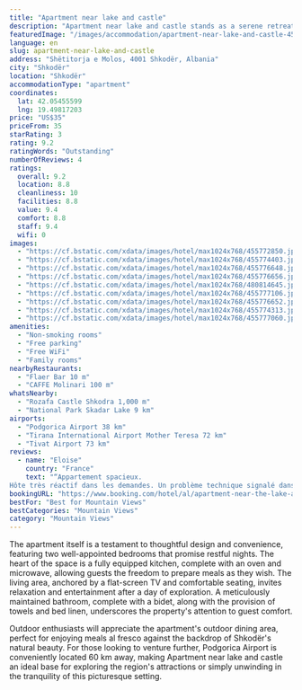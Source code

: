 ```yaml
---
title: "Apartment near lake and castle"
description: "Apartment near lake and castle stands as a serene retreat in Shkodër, offering guests a unique blend of scenic beauty and modern comforts."
featuredImage: "/images/accommodation/apartment-near-lake-and-castle-455772850.jpg"
language: en
slug: apartment-near-lake-and-castle
address: "Shëtitorja e Molos, 4001 Shkodër, Albania"
city: "Shkodër"
location: "Shkodër"
accommodationType: "apartment"
coordinates:
  lat: 42.05455599
  lng: 19.49817203
price: "US$35"
priceFrom: 35
starRating: 3
rating: 9.2
ratingWords: "Outstanding"
numberOfReviews: 4
ratings:
  overall: 9.2
  location: 8.8
  cleanliness: 10
  facilities: 8.8
  value: 9.4
  comfort: 8.8
  staff: 9.4
  wifi: 0
images:
  - "https://cf.bstatic.com/xdata/images/hotel/max1024x768/455772850.jpg?k=f946378c2203a637269c41bae4a105ac122340969c7f7c8fdbea9d1c0c153798&o=&hp=1"
  - "https://cf.bstatic.com/xdata/images/hotel/max1024x768/455774403.jpg?k=216b9ea62b75b777b5a2973108a87462b8b911b05dc0f88aac24a4f42122fac9&o=&hp=1"
  - "https://cf.bstatic.com/xdata/images/hotel/max1024x768/455776648.jpg?k=31f0eb6ad475d1a313e1fbf946282b147f727f4039ba44ed85c806a3bcdca579&o=&hp=1"
  - "https://cf.bstatic.com/xdata/images/hotel/max1024x768/455776656.jpg?k=7b705c5b679bf0de8f2a7c1bce7b5ae45074c27dd285259d395c0d91d5457bcb&o=&hp=1"
  - "https://cf.bstatic.com/xdata/images/hotel/max1024x768/480814645.jpg?k=82dd5b5460cb49371c6ec14d3ff0f40b4618795b810764c1974b1b95e03a57f6&o=&hp=1"
  - "https://cf.bstatic.com/xdata/images/hotel/max1024x768/455777106.jpg?k=bb3d26d3401b4ae921cdbe7df0bcc52d8752e2747bd198f0603e0b8005c80030&o=&hp=1"
  - "https://cf.bstatic.com/xdata/images/hotel/max1024x768/455776652.jpg?k=6eed67e65b1ac5bf75e6e5da2a0534c63cabd5260593336d3995bd94cc92888d&o=&hp=1"
  - "https://cf.bstatic.com/xdata/images/hotel/max1024x768/455774313.jpg?k=b8c49c93902d2976d72b42a7a95cfb172f7007064d638c79f3e421fddc8442e5&o=&hp=1"
  - "https://cf.bstatic.com/xdata/images/hotel/max1024x768/455777060.jpg?k=d06eac3863dea968a6574dcd5fa5bcd47b441a9568d40c75683f8144e3baf7e3&o=&hp=1"
amenities:
  - "Non-smoking rooms"
  - "Free parking"
  - "Free WiFi"
  - "Family rooms"
nearbyRestaurants:
  - "Flaer Bar 10 m"
  - "CAFFE Molinari 100 m"
whatsNearby:
  - "Rozafa Castle Shkodra 1,000 m"
  - "National Park Skadar Lake 9 km"
airports:
  - "Podgorica Airport 38 km"
  - "Tirana International Airport Mother Teresa 72 km"
  - "Tivat Airport 73 km"
reviews:
  - name: "Eloise"
    country: "France"
    text: "“Appartement spacieux.
Hôte très réactif dans les demandes. Un problème technique signalé dans la matinée sur la climatisation, réglé le jour même !”"
bookingURL: "https://www.booking.com/hotel/al/apartment-near-the-lake-amp-castle.en-gb.html?aid=8035640"
bestFor: "Best for Mountain Views"
bestCategories: "Mountain Views"
category: "Mountain Views"
---
```


The apartment itself is a testament to thoughtful design and convenience, featuring two well-appointed bedrooms that promise restful nights. The heart of the space is a fully equipped kitchen, complete with an oven and microwave, allowing guests the freedom to prepare meals as they wish. The living area, anchored by a flat-screen TV and comfortable seating, invites relaxation and entertainment after a day of exploration. A meticulously maintained bathroom, complete with a bidet, along with the provision of towels and bed linen, underscores the property's attention to guest comfort.

Outdoor enthusiasts will appreciate the apartment's outdoor dining area, perfect for enjoying meals al fresco against the backdrop of Shkodër's natural beauty. For those looking to venture further, Podgorica Airport is conveniently located 60 km away, making Apartment near lake and castle an ideal base for exploring the region's attractions or simply unwinding in the tranquility of this picturesque setting.